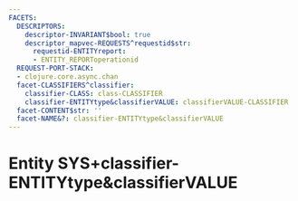 ```yaml
---
FACETS:
  DESCRIPTORS:
    descriptor-INVARIANT$bool: true
    descriptor_mapvec-REQUESTS^requestid$str:
      requestid-ENTITYreport:
      - ENTITY_REPORToperationid
  REQUEST-PORT-STACK:
  - clojure.core.async.chan
  facet-CLASSIFIERS^classifier:
    classifier-CLASS: class-CLASSIFIER
    classifier-ENTITYtype&classifierVALUE: classifierVALUE-CLASSIFIER
  facet-CONTENT$str: ''
  facet-NAME&?: classifier-ENTITYtype&classifierVALUE
---
```

# Entity SYS+classifier-ENTITYtype&classifierVALUE

